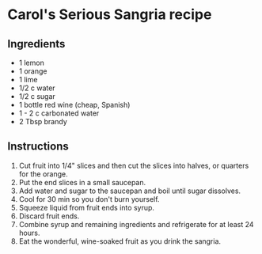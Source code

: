 # Carol's Serious Sangria recipe

## Ingredients

* 1 lemon
* 1 orange
* 1 lime
* 1/2 c water
* 1/2 c sugar
* 1 bottle red wine (cheap, Spanish)
* 1 - 2 c carbonated water
* 2 Tbsp brandy

## Instructions

1. Cut fruit into 1/4" slices and then cut the slices into halves, or quarters for the orange.
2. Put the end slices in a small saucepan.
3. Add water and sugar to the saucepan and boil until sugar dissolves.
4. Cool for 30 min so you don't burn yourself.
5. Squeeze liquid from fruit ends into syrup. 
6. Discard fruit ends.
7. Combine syrup and remaining ingredients and refrigerate for at least 24 hours.
8. Eat the wonderful, wine-soaked fruit as you drink the sangria.
